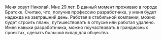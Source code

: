 Меня зовут Николай. Мне 29 лет. В данный момент проживаю в городе Братске. Считаю, что, получив профессию разработчика, у меня будет надежда на завтрашний день. Работая в стабильной компании, можно будет строить планы, путишествовать в отпуске или работая удалено. Имея навыки разработкчика, можно поучаствовать в грандиозных проектах, сделать большой вклад для общества. 